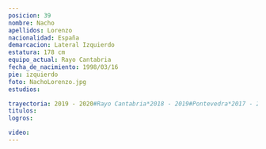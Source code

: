 ```yaml
---
posicion: 39
nombre: Nacho
apellidos: Lorenzo
nacionalidad: España
demarcacion: Lateral Izquierdo
estatura: 178 cm
equipo_actual: Rayo Cantabria
fecha_de_nacimiento: 1998/03/16
pie: izquierdo
foto: NachoLorenzo.jpg
estudios:

trayectoria: 2019 - 2020#Rayo Cantabria*2018 - 2019#Pontevedra*2017 - 2018#Getafe CF*2016 - 2017#Celta de Vigo DH
titulos:
logros:

video:
---
```

